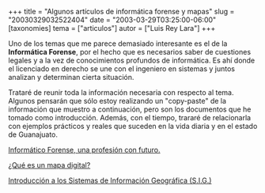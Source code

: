 +++
title = "Algunos artículos de informática forense y mapas"
slug = "20030329032522404"
date = "2003-03-29T03:25:00-06:00"
[taxonomies]
tema = ["articulos"]
autor = ["Luis Rey Lara"]
+++

Uno de los temas que me parece demasiado interesante es el de la
**Informática Forense**, por el hecho que es necesarios saber de
cuestiones legales y a la vez de conocimientos profundos de informática.
Es ahí donde el licenciado en derecho se une con el ingeniero en
sistemas y juntos analizan y determinan cierta situación.

<!-- more -->
Trataré de reunir toda la información necesaria con respecto al tema.
Algunos pensarán que sólo estoy realizando un "copy-paste" de la
información que muestro a continuación, pero son los documentos que he
tomado como introducción. Además, con el tiempo, trararé de relacionarla
con ejemplos prácticos y reales que suceden en la vida diaria y en el
estado de Guanajuato.

[Informático Forense, una profesión con
futuro.](http://luisrey.red-libre.org/article.php?story=20030329005159592)

[¿Qué es un mapa
digital?](http://luisrey.red-libre.org/article.php?story=20030329013743150)

[Introducción a los Sistemas de Información Geográfica
(S.I.G.)](http://luisrey.red-libre.org/article.php?story=20030329010256931)

